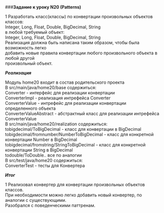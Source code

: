 ###**Задание к уроку N20 (Patterns)**

1 Разработать класс(классы) по конвертации произвольных объектов классов:   
Integer, Long, Float, Double, BigDecimal, String  
в любой требуемый объект:  
Integer, Long, Float, Double, BigDecimal, String  
Реализация должна быть написана таким образом, чтобы была возможность легко   
добавить новые правила конвертации любого произвольного объекта в любой другой   
произвольный объект.  

***Реализация***

Модуль home20 входит в состав родительского проекта  
В src/main/java/home20/base содержиться:  
Converter - интерфейс для реализации конвертации  
ConverterImpl - реализация интрефейса Converter  
ConverterValue - интрефейс для реализации конвертации определенного объекта  
ConverterValueAbstract - абстрактный класс для реализации интрефейса ConverterValue  
В src/main/java/home20/realization содержиться:  
tobigdecimal/ToBigDecimal - класс для конвертации в BigDecimal  
tobigdecimal/fromnumber/NumberToBigDecimal - класс для конкретной конвертации Number в BigDecimal  
tobigdecimal/fromstring/StringToBigDecimal - класс для конкретной конвертации String в BigDecimal  
todouble/ToDouble.. все по аналогии  
В src/test/java/home20 содержиться:  
ConverterTest - тесты для Конвертера  

***Итог***

1 Реализовал конвертер для конвертации произвольных объектов классов.  
При необходимости можно легко добавить новый конвертер, по аналогии с существующими.  
Разобрался с поведенческими паттренам.


